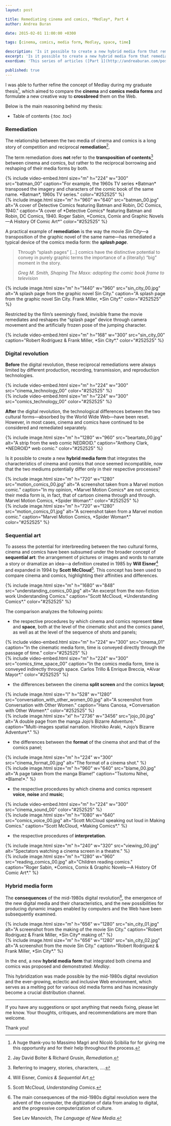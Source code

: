 ```yaml
---
layout: post

title: Remediating cinema and comics, *Medlay*, Part 4
author: Andrea Buran

date: 2015-02-01 11:00:00 +0300

tags: [cinema, comics, media form, Medlay, space, time]

description: 'Is it possible to create a new hybrid media form that remediates the characteristics of cinema and comics that once seemed incompatible?'
excerpt: 'Is it possible to create a new hybrid media form that remediates the characteristics of cinema and comics that once seemed incompatible?'
exordium: 'This series of articles ([Part 1](http://andreaburan.com/post/medlay-introduction.html), [Part 2](http://andreaburan.com/post/medlay-pieces.html), [Part 3](http://andreaburan.com/post/medlay-sequences.html), [Part 4]({http://andreaburan.com/post/medlay-research.html)) illustrates *Medlay*, a hybrid media form that combines the strengths of cinema and comics to narrate a story or communicate an idea on the Web.'

published: true
---
```


I was able to further refine the concept of Medlay during my graduate thesis[^thanks], which aimed to compare the **cinema** and **comics media forms** and formulate a new creative way to **crossbreed** them on the Web.

Below is the main reasoning behind my thesis:

+ Table of contents
{:toc .toc}

### Remediation

The relationship between the two media of cinema and comics is a long story of competition and reciprocal **remediation**[^remediation].

The term remediation does **not** refer to the **transposition of contents**[^transposition] between cinema and comics, but rather to the reciprocal borrowing and reshaping of their media forms by both.

<div class="figures">
  {% include video-embed.html
    size="m"
    h="224" w="300"
    src="batman_00"
    caption="For example, the 1960s TV series *Batman* transposed the imagery and characters of the comic book of the same name. *Batman*, 1960s TV series."
    color="#252525"
  %}
</div>

<div class="figures">
  {% include image.html
    size="m"
    h="960" w="640"
    src="batman_00.jpg"
    alt="A cover of Detective Comics featuring Batman and Robin, DC Comics, 1940."
    caption="A cover of *Detective Comics* featuring Batman and Robin, DC Comics, 1940. Roger Sabin, *Comics, Comix and Graphic Novels—A History Of Comic Art*"
    color="#252525"
  %}
</div>

A practical example of **remediation** is the way the movie *Sin City*—a transposition of the graphic novel of the same name—has remediated a typical device of the comics media form: the ***splash page***.

> Through “splash pages” […] comics have the distinctive potential to convey in purely graphic terms the importance of a (literally) “big” moment in the story.
>
> <cite class="source">Greg M. Smith, *Shaping The Maxx: adapting the comic book frame to television*</cite>

<div class="figures">
  {% include image.html
    size="m"
    h="1440" w="960"
    src="sin_city_00.jpg"
    alt="A splash page from the graphic novel Sin City."
    caption="A splash page from the graphic novel Sin City. Frank Miller, *Sin City*."
    color="#252525"
  %}
</div>

Restricted by the <quote>film’s seemingly fixed, invisible frame</quote> the movie remediates and reshapes the “splash page” device through camera movement and the artificially frozen pose of the jumping character.

<div class="figures">
  {% include video-embed.html
    size="m"
    h="168" w="300"
    src="sin_city_00"
    caption="Robert Rodríguez & Frank Miller, *Sin City*."
    color="#252525"
  %}
</div>

### Digital revolution

**Before** the digital revolution, these reciprocal remediations were always limited by different production, recording, transmission, and reproduction technologies.

<div class="figures">
  {% include video-embed.html
    size="m"
    h="224" w="300"
    src="cinema_technology_00"
    color="#252525"
  %}
</div>

<div class="figures">
  {% include video-embed.html
    size="m"
    h="224" w="300"
    src="comics_technology_00"
    color="#252525"
  %}
</div>

**After** the digital revolution, the technological differences between the two cultural forms—absorbed by the World Wide Web—have been reset. However, in most cases, cinema and comics have continued to be considered and remediated separately.

<div class="figures">
  {% include image.html
    size="m"
    h="1280" w="960"
    src="beartato_00.jpg"
    alt="A strip from the web comic NEDROID."
    caption="Anthony Clark, *NEDROID* web comic."
    color="#252525"
  %}
</div>

Is it possible to create a new **hybrid media form** that integrates the characteristics of cinema and comics that once seemed incompatible, now that the two mediums potentially differ only in their respective processes?

<div class="figures">
  {% include image.html
    size="m"
    h="720" w="1280"
    src="motion_comics_00.jpg"
    alt="A screenshot taken from a Marvel motion comic."
    caption="In my opinion, *Marvel Motion Comics* are not comics; their media form is, in fact, that of cartoon cinema through and through. Marvel Motion Comics, *Spider Woman*."
    color="#252525"
  %}
</div>

<div class="figures">
  {% include image.html
    size="m"
    h="720" w="1280"
    src="motion_comics_01.jpg"
    alt="A screenshot taken from a Marvel motion comic."
    caption="Marvel Motion Comics, *Spider Woman*."
    color="#252525"
  %}
</div>

### Sequential art

To assess the potential for interbreeding between the two cultural forms, cinema and comics have been subsumed under the broader concept of **sequential art**: <quote>the arrangement of pictures or images and words to narrate a story or dramatize an idea</quote>—a definition created in 1985 by **Will Eisner**[^source-1] and expanded in 1994 by **Scott McCloud**[^source-2]. This concept has been used to compare cinema and comics, highlighting their affinities and differences.

<div class="figures">
  {% include image.html
    size="m"
    h="1680" w="848"
    src="understanding_comics_00.jpg"
    alt="An excerpt from the non-fiction work Understanding Comics."
    caption="Scott McCloud, *Understanding Comics*."
    color="#252525"
  %}
</div>

The comparison analyzes the following points:

+ the respective procedures by which cinema and comics represent **time** and **space**, both at the level of the cinematic shot and the comics panel, as well as at the level of the sequence of shots and panels;

<div class="figures">
  {% include video-embed.html
    size="m"
    h="224" w="300"
    src="cinema_01"
    caption="In the cinematic media form, time is conveyed directly through the passage of time."
    color="#252525"
  %}
</div>

<div class="figures">
  {% include video-embed.html
    size="m"
    h="224" w="300"
    src="comics_time_space_00"
    caption="In the comics media form, time is conveyed indirectly through space. Carlos Trillo & Enrique Breccia, *Alvar Mayor*."
    color="#252525"
  %}
</div>

+ the differences between the cinema **split screen** and the comics **layout**;

<div class="figures">
  {% include image.html
    size="l"
    h="528" w="1280"
    src="conversation_with_other_women_00.jpg"
    alt="A screenshot from Conversation with Other Women."
    caption="Hans Canosa, *Conversation with Other Women*."
    color="#252525"
  %}
</div>

<div class="figures">
  {% include image.html
    size="xl"
    h="2736" w="3456"
    src="jojo_00.jpg"
    alt="A double page from the manga Jojo’s Bizarre Adventure."
    caption="Multi-images spatial narration. Hirohiko Araki, *Jojo’s Bizarre Adventure*."
  %}
</div>

+ the differences between the **format** of the cinema shot and that of the comics panel;

<div class="figures">
  {% include image.html
    size="m"
    h="224" w="300"
    src="cinema_format_00.jpg"
    alt="The format of a cinema shot."
  %}
</div>

<div class="figures">
  {% include image.html
    size="m"
    h="960" w="640"
    src="blame_00.jpg"
    alt="A page taken from the manga Blame!"
    caption="Tsutomu Nihei, *Blame!*."
  %}
</div>

+ the respective procedures by which cinema and comics represent **voice**, **noise** and **music**;

<div class="figures">
  {% include video-embed.html
    size="m"
    h="224" w="300"
    src="cinema_sound_00"
    color="#252525"
  %}
</div>

<div class="figures">
  {% include image.html
    size="m"
    h="1080" w="640"
    src="comics_voice_00.jpg"
    alt="Scott McCloud speaking out loud in Making Comics."
    caption="Scott McCloud, *Making Comics*."
  %}
</div>

+ the respective procedures of **interpretation**.

<div class="figures">
  {% include image.html
    size="m"
    h="240" w="320"
    src="viewing_00.jpg"
    alt="Spectators watching a cinema screen in a theatre."
  %}
</div>

<div class="figures">
  {% include image.html
    size="m"
    h="1280" w="960"
    src="reading_comics_00.jpg"
    alt="Children reading comics."
    caption="Roger Sabin, *Comics, Comix & Graphic Novels—A History Of Comic Art*."
  %}
</div>

### Hybrid media form

The **consequences** of the mid-1980s digital revolution[^digital-revolution], the emergence of the new digital media and their characteristics, and the new possibilities for producing dynamic images enabled by computers and the Web have been subsequently examined.

<div class="figures">
  {% include image.html
    size="m"
    h="656" w="1280"
    src="sin_city_01.jpg"
    alt="A screenshot from the making of the movie Sin City."
    caption="Robert Rodríguez & Frank Miller, *Sin City* making of."
  %}
</div>

<div class="figures">
  {% include image.html
    size="m"
    h="656" w="1280"
    src="sin_city_02.jpg"
    alt="A screenshot from the movie Sin City."
    caption="Robert Rodríguez & Frank Miller, *Sin City*."
  %}
</div>

In the end, a new **hybrid media form** that integrated both cinema and comics was proposed and demonstrated: *Medlay*.

This hybridization was made possible by the mid-1980s digital revolution and the ever-growing, eclectic and inclusive Web environment, which serves as a melting pot for various old media forms and has increasingly become a crucial distribution channel.

---

If you have any suggestions or spot anything that needs fixing, please let me know. Your thoughts, critiques, and recommendations are more than welcome.

Thank you!




[^thanks]: A huge thank-you to Massimo Magrì and Nicolò Scibilia for for giving me this opportunity and for their help throughout the process.

[^remediation]: Jay David Bolter & Richard Grusin, *Remediation*.

[^transposition]: Referring to imagery, stories, characters, ….

[^source-1]: Will Eisner, *Comics & Sequential Art*.

[^source-2]: Scott McCloud, *Understanding Comics*.

[^digital-revolution]: The main consequences of the mid-1980s digital revolution were the advent of the computer, the digitization of data from analog to digital, and the progressive computerization of culture.

    See Lev Manovich, *The Language of New Media*.